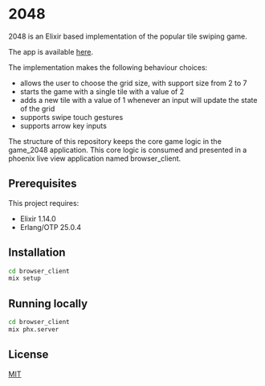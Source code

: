 # 2048

2048 is an Elixir based implementation of the popular tile swiping game.

The app is available [here](https://divine-grass-2423.fly.dev/).

The implementation makes the following behaviour choices:
 - allows the user to choose the grid size, with support size from 2 to 7
 - starts the game with a single tile with a value of 2
 - adds a new tile with a value of 1 whenever an input will update the state of the grid
 - supports swipe touch gestures
 - supports arrow key inputs

The structure of this repository keeps the core game logic in the game_2048 application. This core logic is consumed and presented in a phoenix live view application named browser_client.


## Prerequisites

This project requires:
 - Elixir 1.14.0
 - Erlang/OTP 25.0.4

## Installation
```bash
cd browser_client
mix setup
```

## Running locally

```bash
cd browser_client
mix phx.server
```

## License

[MIT](https://choosealicense.com/licenses/mit/)
